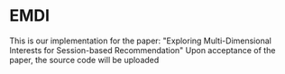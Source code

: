 # EMDI
This is our implementation for the paper: "Exploring Multi-Dimensional Interests for Session-based Recommendation" Upon acceptance of the paper, the source code will be uploaded

